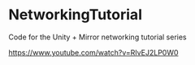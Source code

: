 # NetworkingTutorial
Code for the Unity + Mirror networking tutorial series

https://www.youtube.com/watch?v=RIvEJ2LP0W0
